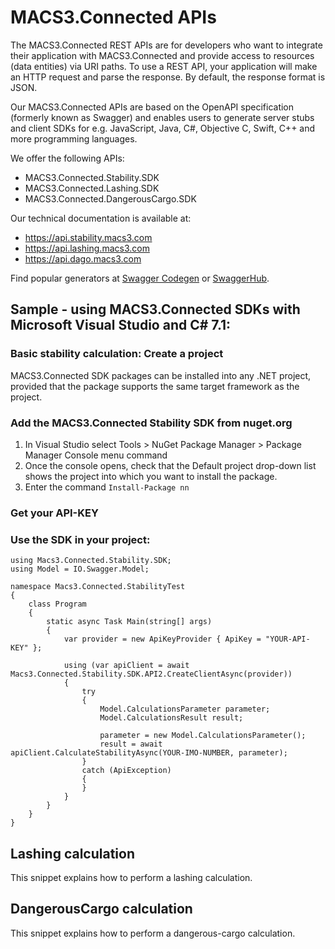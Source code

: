 # MACS3.Connected APIs

The MACS3.Connected REST APIs are for developers who want to integrate their application with MACS3.Connected and provide access to resources (data entities) via URI paths. To use a REST API, your application will make an HTTP request and parse the response. By default, the response format is JSON.

Our MACS3.Connected APIs are based on the OpenAPI specification (formerly known as Swagger) and enables users to generate server stubs and client SDKs for e.g. JavaScript, Java, C#, Objective C, Swift, C++ and more programming languages.

We offer the following APIs:

* MACS3.Connected.Stability.SDK
* MACS3.Connected.Lashing.SDK
* MACS3.Connected.DangerousCargo.SDK

Our technical documentation is available at:

* https://api.stability.macs3.com
* https://api.lashing.macs3.com
* https://api.dago.macs3.com

Find popular generators at [Swagger Codegen](https://swagger.io/tools/swagger-codegen) or [SwaggerHub](https://swagger.io/tools/swaggerhub).

## Sample - using MACS3.Connected SDKs with Microsoft Visual Studio and C# 7.1:

### Basic stability calculation: Create a project
MACS3.Connected SDK packages can be installed into any .NET project, provided that the package supports the same target framework as the project.

### Add the MACS3.Connected Stability SDK from nuget.org
1. In Visual Studio select Tools > NuGet Package Manager > Package Manager Console menu command
2. Once the console opens, check that the Default project drop-down list shows the project into which you want to install the package.
3. Enter the command ```Install-Package nn```

### Get your API-KEY

### Use the SDK in your project:
```
using Macs3.Connected.Stability.SDK;
using Model = IO.Swagger.Model;

namespace Macs3.Connected.StabilityTest
{
    class Program
    {
        static async Task Main(string[] args)
        {
            var provider = new ApiKeyProvider { ApiKey = "YOUR-API-KEY" };
            
            using (var apiClient = await Macs3.Connected.Stability.SDK.API2.CreateClientAsync(provider))
            {
                try
                {
                    Model.CalculationsParameter parameter;
                    Model.CalculationsResult result;

                    parameter = new Model.CalculationsParameter();
                    result = await apiClient.CalculateStabilityAsync(YOUR-IMO-NUMBER, parameter);
                }
                catch (ApiException)
                {
                }
            }
        }
    }
}
```

## Lashing calculation
This snippet explains how to perform a lashing calculation.

## DangerousCargo calculation
This snippet explains how to perform a dangerous-cargo calculation.
